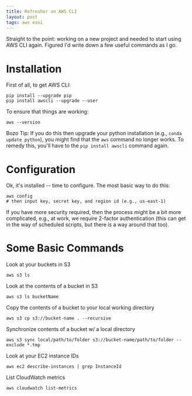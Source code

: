 ```yaml
---
title: Refresher on AWS CLI 
layout: post
tags: aws easi
---
```


Straight to the point: working on a new project and needed to start using AWS CLI again.  Figured
I'd write down a few useful commands as I go.


# Installation
First of all, to get AWS CLI:
```
pip install --upgrade pip
pip install awscli --upgrade --user
```

To ensure that things are working:
```
aws --version
```

Bozo Tip:  If you do this then upgrade your python installation (e.g., `conda update python`), you might 
find that the `aws` command no longer works. To remedy this, you'll have to the `pip install awscli` command
again.

# Configuration
Ok, it's installed -- time to configure. The most basic way to do this:
```
aws config
# then input key, secret key, and region id (e.g., us-east-1)
```

If you have more security required, then the process might be a bit more complicated, e.g., at work,
we require 2-factor authentication (this can get in the way of scheduled scripts, but there is a way
around that too).

# Some Basic Commands

Look at your buckets in S3
```
aws s3 ls
```

Look at the contents of a bucket in S3
```
aws s3 ls bucketName
```

Copy the contents of a bucket to your local working directory
```
aws s3 cp s3://bucket-name . --recursive
```

Synchronize contents of a bucket w/ a local directory
```
aws s3 sync local/path/to/folder s3://bucket-name/path/to/folder --exclude *.tmp
```

Look at your EC2 instance IDs
```
aws ec2 describe-instances | grep InstanceId
```

List CloudWatch metrics
```
aws cloudwatch list-metrics
```
